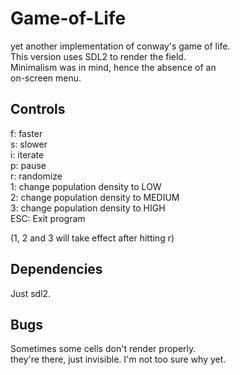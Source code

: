 # Game-of-Life
yet another implementation of conway's game of life.\
This version uses SDL2 to render the field.\
Minimalism was in mind, hence the absence of an\
on-screen menu.

## Controls
f: faster\
s: slower\
i: iterate\
p: pause\
r: randomize\
1: change population density to LOW\
2: change population density to MEDIUM\
3: change population density to HIGH\
ESC: Exit program

(1, 2 and 3 will take effect after hitting r)

## Dependencies
Just sdl2.

## Bugs
Sometimes some cells don't render properly.\
they're there, just invisible. I'm not too sure why yet.
